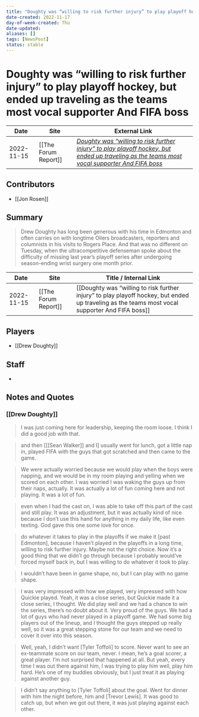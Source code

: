 ```yaml
---
title: "Doughty was “willing to risk further injury” to play playoff hockey, but ended up traveling as the teams most vocal supporter And FIFA boss"
date-created: 2022-11-17
day-of-week-created: Thu
date-updated: 
aliases: []
tags: [NewsPost]
status: stable
---
```


# Doughty was “willing to risk further injury” to play playoff hockey, but ended up traveling as the teams most vocal supporter And FIFA boss

| Date       | Site                | External Link                                                                                                                                                                                                                                                                                                         |
| ---------- | ------------------- | --------------------------------------------------------------------------------------------------------------------------------------------------------------------------------------------------------------------------------------------------------------------------------------------------------------------- |
| 2022-11-15 | [[The Forum Report]] | [*Doughty was “willing to risk further injury” to play playoff hockey, but ended up traveling as the teams most vocal supporter And FIFA boss*](https://theforumreport.com/doughty-was-willing-to-risk-further-injury-to-play-playoff-hockey-but-ended-up-traveling-as-the-teams-most-vocal-supporter-and-fifa-boss/) |

## Contributors
- [[Jon Rosen]]

## Summary
> Drew Doughty has long been generous with his time in Edmonton and often carries on with longtime Oilers broadcasters, reporters and columnists in his visits to Rogers Place. And that was no different on Tuesday, when the ultracompetitive defenseman spoke about the difficulty of missing last year’s playoff series after undergoing season-ending wrist surgery one month prior.

| Date       | Site                 | Title / Internal Link                                                                                                                           |
| ---------- | -------------------- | ----------------------------------------------------------------------------------------------------------------------------------------------- |
| 2022-11-15 | [[The Forum Report]] | [[Doughty was “willing to risk further injury” to play playoff hockey, but ended up traveling as the teams most vocal supporter And FIFA boss]] |

## Players
- [[Drew Doughty]]

## Staff
- 

## Notes and Quotes
### [[Drew Doughty]]
> I was just coming here for leadership, keeping the room loose. I think I did a good job with that.

> and then \[[[Sean Walker]] and I] usually went for lunch, got a little nap in, played FIFA with the guys that got scratched and then came to the game.

> We were actually worried because we would play when the boys were napping, and we would be in my room playing and yelling when we scored on each other. I was worried I was waking the guys up from their naps, actually. It was actually a lot of fun coming here and not playing. It was a lot of fun.

> even when I had the cast on, I was able to take off this part of the cast and still play.
> It was an adjustment, but it was actually kind of nice because I don’t use this hand for anything in my daily life, like even texting. God gave this one some love for once.

> do whatever it takes to play in the playoffs if we make it \[past Edmonton], because I haven’t played in the playoffs in a long time, willing to risk further injury. Maybe not the right choice.
> Now it’s a good thing that we didn’t go through because I probably would’ve forced myself back in, but I was willing to do whatever it took to play.

> I wouldn’t have been in game shape, no, but I can play with no game shape.

> I was very impressed with how we played, very impressed with how Quickie played. Yeah, it was a close series, but Quickie made it a close series, I thought. We did play well and we had a chance to win the series, there’s no doubt about it. Very proud of the guys. We had a lot of guys who had never played in a playoff game. We had some big players out of the lineup, and I thought the guys stepped up really well, so it was a great stepping stone for our team and we need to cover it over into this season.

> Well, yeah, I didn’t want \[Tyler Toffoli] to score. Never want to see an ex-teammate score on our team, never. I mean, he’s a goal scorer, a great player. I’m not surprised that happened at all. But yeah, every time I was out there against him, I was trying to play him well, play him hard. He’s one of my buddies obviously, but I just treat it as playing against another guy.

> I didn’t say anything to \[Tyler Toffoli] about the goal. Went for dinner with him the night before, him and \[Trevor Lewis]. It was good to catch up, but when we got out there, it was just playing against each other.
